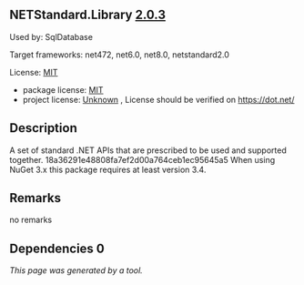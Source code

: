 NETStandard.Library [2.0.3](https://www.nuget.org/packages/NETStandard.Library/2.0.3)
--------------------

Used by: SqlDatabase

Target frameworks: net472, net6.0, net8.0, netstandard2.0

License: [MIT](../../../../licenses/mit) 

- package license: [MIT](https://github.com/dotnet/standard/blob/master/LICENSE.TXT) 
- project license: [Unknown](https://dot.net/) , License should be verified on https://dot.net/

Description
-----------
A set of standard .NET APIs that are prescribed to be used and supported together. 
18a36291e48808fa7ef2d00a764ceb1ec95645a5 
When using NuGet 3.x this package requires at least version 3.4.

Remarks
-----------
no remarks


Dependencies 0
-----------


*This page was generated by a tool.*